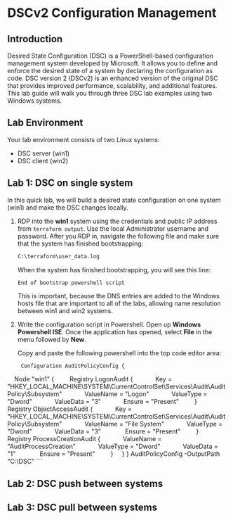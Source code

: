 # DSCv2 Configuration Management

## Introduction
Desired State Configuration (DSC) is a PowerShell-based configuration management system developed by Microsoft. It allows you to define and enforce the desired state of a system by declaring the configuration as code. DSC version 2 (DSCv2) is an enhanced version of the original DSC that provides improved performance, scalability, and additional features.
This lab guide will walk you through three DSC lab examples using two Windows systems.  

## Lab Environment
Your lab environment consists of two Linux systems:

- DSC server (win1)
- DSC client (win2)

## Lab 1:  DSC on single system
In this quick lab, we will build a desired state configuration on one system  (win1) and make the DSC changes locally.

1. RDP into the **win1** system using the credentials and public IP address from ```terraform output```.  Use the local Administrator username and password.  After you RDP in, navigate the following file and make sure that the system has finished bootstrapping:
   ```bash
   C:\terraform\user_data.log
   ```

   When the system has finished bootstrapping, you will see this line:
   ```
   End of bootstrap powershell script
   ```

   This is important, because the DNS entries are added to the Windows hosts file that are important to all of the labs, allowing name resolution between win1 and win2 systems.

2. Write the configuration script in Powershell.  Open up **Windows Powershell ISE**.  Once the application has opened, select **File** in the menu followed by **New**.

   Copy and paste the following powershell into the top code editor area:
   ```bash
    Configuration AuditPolicyConfig {
        Node "win1" {
            Registry LogonAudit {
                Key = "HKEY_LOCAL_MACHINE\SYSTEM\CurrentControlSet\Services\Audit\AuditPolicy\Subsystem"
                ValueName = "Logon"
                ValueType = "Dword"
                ValueData = "3"
                Ensure = "Present"
            }
            Registry ObjectAccessAudit {
                Key = "HKEY_LOCAL_MACHINE\SYSTEM\CurrentControlSet\Services\Audit\AuditPolicy\Subsystem"
                ValueName = "File System"
                ValueType = "Dword"
                ValueData = "3" 
                Ensure = "Present"
            }
            Registry ProcessCreationAudit {
                ValueName = "AuditProcessCreation"
                ValueType = "Dword"
                ValueData = "1" 
                Ensure = "Present"
            }
        }
    }
    AuditPolicyConfig -OutputPath "C:\DSC"
    ```

## Lab 2:  DSC push between systems

## Lab 3:  DSC pull between systems
